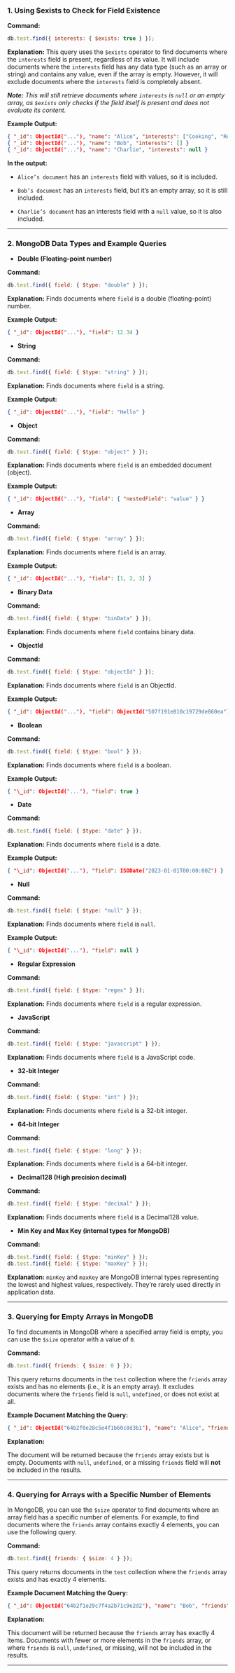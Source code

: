 ### 1. Using $exists to Check for Field Existence

**Command:**

```js
db.test.find({ interests: { $exists: true } });
```

**Explanation:** This query uses the `$exists` operator to find documents where the `interests` field is present, regardless of its value. It will include documents where the `interests` field has any data type (such as an array or string) and contains any value, even if the array is empty. However, it will exclude documents where the `interests` field is completely absent.

_**Note:** This will still retrieve documents where `interests` is `null` or an empty array, as `$exists` only checks if the field itself is present and does not evaluate its content._

**Example Output:**

```json
{ "_id": ObjectId("..."), "name": "Alice", "interests": ["Cooking", "Reading"] }
{ "_id": ObjectId("..."), "name": "Bob", "interests": [] }
{ "_id": ObjectId("..."), "name": "Charlie", "interests": null }
```

**In the output:**

- `Alice’s document` has an `interests` field with values, so it is included.

- `Bob’s document` has an `interests` field, but it’s an empty array, so it is still included.

- `Charlie’s document` has an interests field with a `null` value, so it is also included.

---

### 2. MongoDB Data Types and Example Queries

- **Double (Floating-point number)**

**Command:**

```js
db.test.find({ field: { $type: "double" } });
```

**Explanation:** Finds documents where `field` is a double (floating-point) number.

**Example Output:**

```json
{ "_id": ObjectId("..."), "field": 12.34 }
```

- **String**

**Command:**

```js
db.test.find({ field: { $type: "string" } });
```

**Explanation:** Finds documents where `field` is a string.

**Example Output:**

```json
{ "_id": ObjectId("..."), "field": "Hello" }
```

- **Object**

**Command:**

```js
db.test.find({ field: { $type: "object" } });
```

**Explanation:** Finds documents where `field` is an embedded document (object).

**Example Output:**

```json
{ "_id": ObjectId("..."), "field": { "nestedField": "value" } }
```

- **Array**

**Command:**

```js
db.test.find({ field: { $type: "array" } });
```

**Explanation:** Finds documents where `field` is an array.

**Example Output:**

```json
{ "_id": ObjectId("..."), "field": [1, 2, 3] }
```

- **Binary Data**

**Command:**

```js
db.test.find({ field: { $type: "binData" } });
```

**Explanation:** Finds documents where `field` contains binary data.

- **ObjectId**

**Command:**

```js
db.test.find({ field: { $type: "objectId" } });
```

**Explanation:** Finds documents where `field` is an ObjectId.

**Example Output:**

```json
{ "_id": ObjectId("..."), "field": ObjectId("507f191e810c19729de860ea") }
```

- **Boolean**

**Command:**

```js
db.test.find({ field: { $type: "bool" } });
```

**Explanation:** Finds documents where `field` is a boolean.

**Example Output:**

```json
{ "\_id": ObjectId("..."), "field": true }
```

- **Date**

**Command:**

```js
db.test.find({ field: { $type: "date" } });
```

**Explanation:** Finds documents where `field` is a date.

**Example Output:**

```json
{ "\_id": ObjectId("..."), "field": ISODate("2023-01-01T00:00:00Z") }
```

- **Null**

**Command:**

```js
db.test.find({ field: { $type: "null" } });
```

**Explanation:** Finds documents where `field` is `null`.

**Example Output:**

```json
{ "\_id": ObjectId("..."), "field": null }
```

- **Regular Expression**

**Command:**

```js
db.test.find({ field: { $type: "regex" } });
```

**Explanation:** Finds documents where `field` is a regular expression.

- **JavaScript**

**Command:**

```js
db.test.find({ field: { $type: "javascript" } });
```

**Explanation:** Finds documents where `field` is a JavaScript code.

- **32-bit Integer**

**Command:**

```js
db.test.find({ field: { $type: "int" } });
```

**Explanation:** Finds documents where `field` is a 32-bit integer.

- **64-bit Integer**

**Command:**

```js
db.test.find({ field: { $type: "long" } });
```

**Explanation:** Finds documents where `field` is a 64-bit integer.

- **Decimal128 (High precision decimal)**

**Command:**

```js
db.test.find({ field: { $type: "decimal" } });
```

**Explanation:** Finds documents where `field` is a Decimal128 value.

- **Min Key and Max Key (internal types for MongoDB)**

**Command:**

```js
db.test.find({ field: { $type: "minKey" } });
db.test.find({ field: { $type: "maxKey" } });
```

**Explanation:** `minKey` and `maxKey` are MongoDB internal types representing the lowest and highest values, respectively. They’re rarely used directly in application data.

---

### 3. Querying for Empty Arrays in MongoDB

To find documents in MongoDB where a specified array field is empty, you can use the `$size` operator with a value of `0`.

**Command:**

```js
db.test.find({ friends: { $size: 0 } });
```

This query returns documents in the `test` collection where the `friends` array exists and has no elements (i.e., it is an empty array). It excludes documents where the `friends` field is `null`, `undefined`, or does not exist at all.

**Example Document Matching the Query:**

```json
{ "_id": ObjectId("64b2f0e28c5e4f1b60c8d3b1"), "name": "Alice", "friends": [] }
```

**Explanation:**

The document will be returned because the `friends` array exists but is empty.
Documents with `null`, `undefined`, or a missing `friends` field will **not** be included in the results.

---

### 4. Querying for Arrays with a Specific Number of Elements

In MongoDB, you can use the `$size` operator to find documents where an array field has a specific number of elements. For example, to find documents where the `friends` array contains exactly 4 elements, you can use the following query.

**Command:**

```js
db.test.find({ friends: { $size: 4 } });
```

This query returns documents in the `test` collection where the `friends` array exists and has exactly 4 elements.

**Example Document Matching the Query:**

```json
{ "_id": ObjectId("64b2f1e29c7f4a2b71c9e2d2"), "name": "Bob", "friends": ["Alice", "Charlie", "David", "Emma"] }
```

**Explanation:**

This document will be returned because the `friends` array has exactly 4 items.
Documents with fewer or more elements in the `friends` array, or where `friends` is `null`, `undefined`, or missing, will not be included in the results.

---
